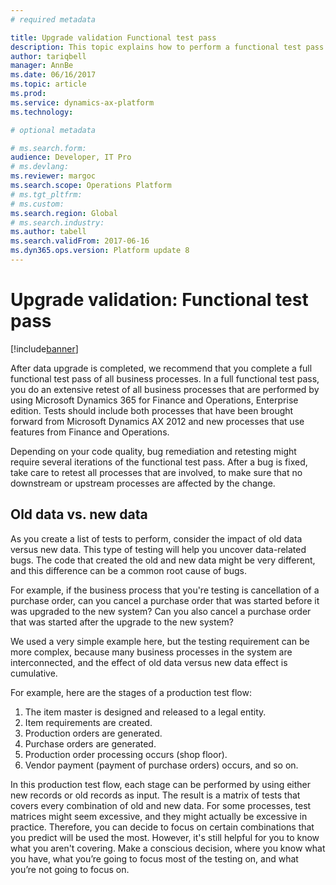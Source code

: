 ```yaml
---
# required metadata

title: Upgrade validation Functional test pass
description: This topic explains how to perform a functional test pass to validate an upgraded Dynamics 365 for Finance and Operations, Enterprise edition, environment. 
author: tariqbell
manager: AnnBe
ms.date: 06/16/2017
ms.topic: article
ms.prod: 
ms.service: dynamics-ax-platform
ms.technology: 

# optional metadata

# ms.search.form: 
audience: Developer, IT Pro
# ms.devlang: 
ms.reviewer: margoc
ms.search.scope: Operations Platform
# ms.tgt_pltfrm: 
# ms.custom: 
ms.search.region: Global
# ms.search.industry: 
ms.author: tabell
ms.search.validFrom: 2017-06-16
ms.dyn365.ops.version: Platform update 8
---
```


# Upgrade validation: Functional test pass

[!include[banner](../includes/banner.md)]

After data upgrade is completed, we recommend that you complete a full functional test pass of all business processes. In a full functional test pass, you do an extensive retest of all business processes that are performed by using Microsoft Dynamics 365 for Finance and Operations, Enterprise edition. Tests should include both processes that have been brought forward from Microsoft Dynamics AX 2012 and new processes that use features from Finance and Operations.

Depending on your code quality, bug remediation and retesting might require several iterations of the functional test pass. After a bug is fixed, take care to retest all  processes that are involved, to make sure that no downstream or upstream processes are affected by the change.

## Old data vs. new data

As you create a list of tests to perform, consider the impact of old data versus new data. This type of testing will help you uncover data-related bugs. The code that created the old and new data might be very different, and this difference can be a common root cause of bugs.

For example, if the business process that you're testing is cancellation of a purchase order, can you cancel a purchase order that was started before it was upgraded to the new system? Can you also cancel a purchase order that was started after the upgrade to the new system? 

We used a very simple example here, but the testing requirement can be more complex, because many business processes in the system are interconnected, and the effect of old data versus new data effect is cumulative.

For example, here are the stages of a production test flow:

1. The item master is designed and released to a legal entity.
2. Item requirements are created.
3. Production orders are generated.
4. Purchase orders are generated.
5. Production order processing  occurs (shop floor).
6. Vendor payment (payment of purchase orders) occurs, and so on.

In this production test flow, each stage can be performed by using either new records or old records as input. The result is a matrix of tests that covers every combination of old and new data. For some processes, test matrices might seem excessive, and they might actually be excessive in practice. Therefore, you can decide to focus on certain combinations that you predict will be used the most. However, it's still helpful for you to know what you aren't covering. Make a conscious decision, where you know what you have, what you’re going to focus most of the testing on, and what you’re not going to focus on.


